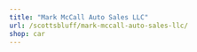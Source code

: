```yaml
---
title: "Mark McCall Auto Sales LLC"
url: /scottsbluff/mark-mccall-auto-sales-llc/
shop: car
---
```

